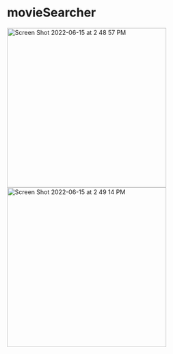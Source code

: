 # movieSearcher


<img width="372" alt="Screen Shot 2022-06-15 at 2 48 57 PM" src="https://user-images.githubusercontent.com/96572733/173821113-d8d56a2e-4b2f-4eb8-bc96-0629ed33c3b4.png">
<img width="372" alt="Screen Shot 2022-06-15 at 2 49 14 PM" src="https://user-images.githubusercontent.com/96572733/173821120-239660fb-5f3c-4a0f-86bc-fe9787a7e6e3.png">
